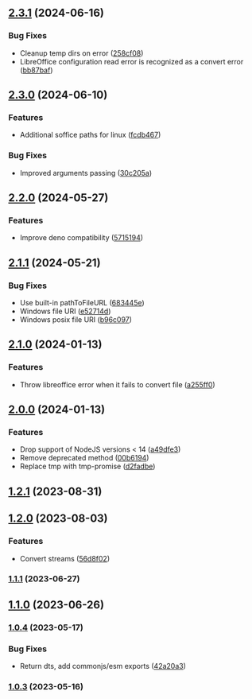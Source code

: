 

## [2.3.1](https://github.com/Girilloid/libreoffice-file-converter/compare/v2.3.0...v2.3.1) (2024-06-16)


### Bug Fixes

* Cleanup temp dirs on error ([258cf08](https://github.com/Girilloid/libreoffice-file-converter/commit/258cf08e19e82de27ab81d160e93ac76797aad1a))
* LibreOffice configuration read error is recognized as a convert error ([bb87baf](https://github.com/Girilloid/libreoffice-file-converter/commit/bb87baf2c48968ba71cf0c09c1926947fc9bce21))

## [2.3.0](https://github.com/Girilloid/libreoffice-file-converter/compare/v2.2.0...v2.3.0) (2024-06-10)


### Features

* Additional soffice paths for linux ([fcdb467](https://github.com/Girilloid/libreoffice-file-converter/commit/fcdb467455b75de21274b39e065f07ff5605c5dd))


### Bug Fixes

* Improved arguments passing ([30c205a](https://github.com/Girilloid/libreoffice-file-converter/commit/30c205ad443451e5578d231af6f74ee9ddc22b93))

## [2.2.0](https://github.com/Girilloid/libreoffice-file-converter/compare/v2.1.1...v2.2.0) (2024-05-27)


### Features

* Improve deno compatibility ([5715194](https://github.com/Girilloid/libreoffice-file-converter/commit/5715194f8ea1f97f872c6d0ee406803115c15f86))

## [2.1.1](https://github.com/Girilloid/libreoffice-file-converter/compare/v2.1.0...v2.1.1) (2024-05-21)


### Bug Fixes

* Use built-in pathToFileURL ([683445e](https://github.com/Girilloid/libreoffice-file-converter/commit/683445e6cd62cc3daae0b4aa4b88f327ccb7dae3))
* Windows file URI ([e52714d](https://github.com/Girilloid/libreoffice-file-converter/commit/e52714d3a1b1b077589f613c6509d9a8c7f87b89))
* Windows posix file URI ([b96c097](https://github.com/Girilloid/libreoffice-file-converter/commit/b96c097d2f1a02fa2bdde0b92d4eaedffaad8a95))

## [2.1.0](https://github.com/Girilloid/libreoffice-file-converter/compare/v2.0.0...v2.1.0) (2024-01-13)


### Features

* Throw libreoffice error when it fails to convert file ([a255ff0](https://github.com/Girilloid/libreoffice-file-converter/commit/a255ff051a610e2d3d472caa1681679a00eec57b))

## [2.0.0](https://github.com/Girilloid/libreoffice-file-converter/compare/v1.2.1...v2.0.0) (2024-01-13)


### Features

* Drop support of NodeJS versions < 14 ([a49dfe3](https://github.com/Girilloid/libreoffice-file-converter/commit/a49dfe3b71c49e67b05bf0253e03bfaae771e11b))
* Remove deprecated method ([00b6194](https://github.com/Girilloid/libreoffice-file-converter/commit/00b61947c453001cfad6e884db2603364d4337ad))
* Replace tmp with tmp-promise ([d2fadbe](https://github.com/Girilloid/libreoffice-file-converter/commit/d2fadbe98226bded5b7bdc827f2a66cf85572c1a))


## [1.2.1](https://github.com/Girilloid/libreoffice-file-converter/compare/v1.2.0...v1.2.1) (2023-08-31)

## [1.2.0](https://github.com/Girilloid/libreoffice-file-converter/compare/v1.1.1...v1.2.0) (2023-08-03)


### Features

* Convert streams ([56d8f02](https://github.com/Girilloid/libreoffice-file-converter/commit/56d8f02d6b2f0b40423953e0321140067a9e4423))

### [1.1.1](https://github.com/Girilloid/libreoffice-file-converter/compare/v1.1.0...v1.1.1) (2023-06-27)

## [1.1.0](https://github.com/Girilloid/libreoffice-file-converter/compare/v1.0.5...v1.1.0) (2023-06-26)

### [1.0.4](https://github.com/Girilloid/libreoffice-file-converter/compare/v1.0.3...v1.0.4) (2023-05-17)


### Bug Fixes

* Return dts, add commonjs/esm exports ([42a20a3](https://github.com/Girilloid/libreoffice-file-converter/commit/42a20a38205cfcf300221aea73deb2e657c4163b))

### [1.0.3](https://github.com/Girilloid/libreoffice-file-converter/compare/v1.0.2...v1.0.3) (2023-05-16)
